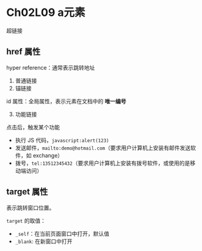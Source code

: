 # Ch02L09 a元素

超链接

## href 属性

hyper reference：通常表示跳转地址

1. 普通链接
2. 锚链接

id 属性：全局属性，表示元素在文档中的 **唯一编号**

3. 功能链接

点击后，触发某个功能

- 执行 JS 代码，`javascript:alert(123)`
- 发送邮件，`mailto:demo@hotmail.com`（要求用户计算机上安装有邮件发送软件，如 exchange）
- 拨号，`tel:13512345432`（要求用户计算机上安装有拨号软件，或使用的是移动端访问）



## target 属性

表示跳转窗口位置。

`target` 的取值：

- `_self`：在当前页面窗口中打开，默认值
- `_blank`: 在新窗口中打开

